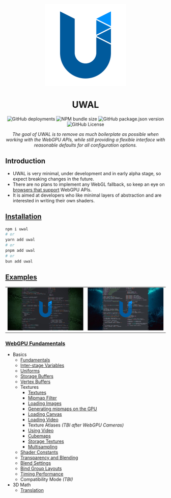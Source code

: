 <p align="center">
  <a title="UWAL" href="https://ustymukhman.github.io/uwal/" target="_blank" rel="noopener noreferrer">
    <img alt="UWAL" src="assets/favicon.svg" width="256" height="256" />
  </a>
</p>

<h1 align="center">UWAL</h1>

<p align="center">
  <img alt="GitHub deployments" src="https://img.shields.io/github/deployments/UstymUkhman/uwal/github-pages?style=flat-square" />
  <img alt="NPM bundle size" src="https://img.shields.io/bundlephobia/min/uwal?style=flat-square" />
  <img alt="GitHub package.json version" src="https://img.shields.io/github/package-json/v/UstymUkhman/uwal?color=orange&style=flat-square" />
  <img alt="GitHub License" src="https://img.shields.io/github/license/UstymUkhman/uwal?color=lightgrey&style=flat-square" />
</p>

<p align="center">
  <i>The goal of UWAL is to remove as much boilerplate as possible when working with the WebGPU APIs, while still providing a flexible interface with reasonable defaults for all configuration options.</i>
</p>

## Introduction

- UWAL is very minimal, under development and in early alpha stage, so expect breaking changes in the future.
- There are no plans to implement any WebGL fallback, so keep an eye on [browsers that support](https://caniuse.com/webgpu) WebGPU APIs.
- It is aimed at developers who like minimal layers of abstraction and are interested in writing their own shaders.

## [Installation](https://www.npmjs.com/package/uwal)

```bash
npm i uwal
# or
yarn add uwal
# or
pnpm add uwal
# or
bun add uwal
```

## [Examples](https://ustymukhman.github.io/uwal/dist/examples/examples.html)

|   |   |
| - | - |
| [![Basic Program](assets/images/BasicProgram.jpg)](https://www.youtube.com/watch?v=TOCvJR07H6k) | [![Ripple Effect](assets/images/RippleEffect.jpg)](https://www.youtube.com/watch?v=j07n96qDe20) |

### [WebGPU Fundamentals](https://webgpufundamentals.org/)

- Basics
  - [Fundamentals](https://ustymukhman.github.io/uwal/dist/lessons/lessons.html#fundamentals)
  - [Inter-stage Variables](https://ustymukhman.github.io/uwal/dist/lessons/lessons.html#inter-stage-variables)
  - [Uniforms](https://ustymukhman.github.io/uwal/dist/lessons/lessons.html#uniforms)
  - [Storage Buffers](https://ustymukhman.github.io/uwal/dist/lessons/lessons.html#storage-buffers)
  - [Vertex Buffers](https://ustymukhman.github.io/uwal/dist/lessons/lessons.html#vertex-buffers)
  - Textures
    - [Textures](https://ustymukhman.github.io/uwal/dist/lessons/lessons.html#textures)
    - [Mipmap Filter](https://ustymukhman.github.io/uwal/dist/lessons/lessons.html#mipmap-filter)
    - [Loading Images](https://ustymukhman.github.io/uwal/dist/lessons/lessons.html#loading-images)
    - [Generating mipmaps on the GPU](https://ustymukhman.github.io/uwal/dist/lessons/lessons.html#gpu-mipmaps)
    - [Loading Canvas](https://ustymukhman.github.io/uwal/dist/lessons/lessons.html#loading-canvas)
    - [Loading Video](https://ustymukhman.github.io/uwal/dist/lessons/lessons.html#loading-video)
    - Texture Atlases _(TBI after WebGPU Cameras)_
    - [Using Video](https://ustymukhman.github.io/uwal/dist/lessons/lessons.html#using-video)
    - [Cubemaps](https://ustymukhman.github.io/uwal/dist/lessons/lessons.html#cubemaps)
    - [Storage Textures](https://ustymukhman.github.io/uwal/dist/lessons/lessons.html#storage-textures)
    - [Multisampling](https://ustymukhman.github.io/uwal/dist/lessons/lessons.html#multisampling)
  - [Shader Constants](https://ustymukhman.github.io/uwal/dist/lessons/lessons.html#shader-constants)
  - [Transparency and Blending](https://ustymukhman.github.io/uwal/dist/lessons/lessons.html#transparency)
  - [Blend Settings](https://ustymukhman.github.io/uwal/dist/lessons/lessons.html#blend-settings)
  - [Bind Group Layouts](https://ustymukhman.github.io/uwal/dist/lessons/lessons.html#bind-group-layouts)
  - [Timing Performance](https://ustymukhman.github.io/uwal/dist/lessons/lessons.html#timing-performance)
  - Compatibility Mode _(TBI)_
- 3D Math
  - [Translation](https://ustymukhman.github.io/uwal/dist/lessons/lessons.html#translation)
